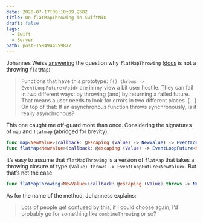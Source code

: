 ```yaml
---
date: 2020-07-17T00:10:09.258Z
title: On flatMapThrowing in SwiftNIO
draft: false
tags:
  - Swift
  - Server
path: post-1594944559877
---
```

Johannes Weiss [answering](https://github.com/apple/swift-nio/issues/1559#issuecomment-645932212) the question why `flatMapThrowing` ([docs](https://apple.github.io/swift-nio/docs/current/NIO/Classes/EventLoopFuture.html#/s:3NIO15EventLoopFutureC15flatMapThrowing4file4line_ACyqd__Gs12StaticStringV_Suqd__xKctlF) is not a throwing `flatMap`:

> Functions that have this prototype: `f() throws -> EventLoopFuture<Void>` are in my view a bit user hostile. They can fail in _two_ different ways: by throwing [and] by returning a failed future. That means a user needs to look for errors in two different places. […] On top of that: If an asynchronous function throws synchronously, is it really asynchronous?  

This one caught me off-guard more than once. Considering the signatures of `map` and `flatmap` (abridged for brevity):

```swift
func map<NewValue>(callback: @escaping (Value) -> NewValue) -> EventLoopFuture<NewValue>
func flatMap<NewValue>(callback: @escaping (Value) -> EventLoopFuture<NewValue>) -> EventLoopFuture<NewValue>
```

It’s easy to assume that `flatMapThrowing`  is a version of `flatMap` that takes a throwing closure of type `(Value) throws -> EventLoopFuture<NewValue>`. But that’s not the case.

```swift
func flatMapThrowing<NewValue>(callback: @escaping (Value) throws -> NewValue) -> EventLoopFuture<NewValue>
```

As for the name of the method, Johanness explains:

> Lots of people get confused by this, if I could choose again, I’d probably go for something like `combineThrowing` or so?  